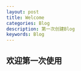 ```yaml
---
layout: post
title: Welcome
categories: Blog
description: 第一次创建Blog
keywords: Blog
---
```

## 欢迎第一次使用
